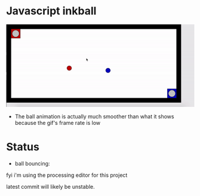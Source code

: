 # Javascript inkball

![](inkball_gif2.gif)

- The ball animation is actually much smoother than what it shows because the gif's frame rate is low

# Status
  - ball bouncing:

fyi i'm using the processing editor for this project

latest commit will likely be unstable.


